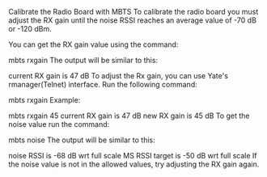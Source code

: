 Calibrate the Radio Board with MBTS
To calibrate the radio board you must adjust the RX gain until the noise RSSI reaches an average value of -70 dB or -120 dBm.

You can get the RX gain value using the command:

mbts rxgain
The output will be similar to this:

current RX gain is 47 dB
To adjust the Rx gain, you can use Yate's rmanager(Telnet) interface. Run the following command:

mbts rxgain <new value for RX gain>
Example:

mbts rxgain 45
current RX gain is 47 dB
new RX gain is 45 dB
To get the noise value run the command:

mbts noise
The output will be similar to this:

noise RSSI is -68 dB wrt full scale
MS RSSI target is -50 dB wrt full scale
If the noise value is not in the allowed values, try adjusting the RX gain again.
